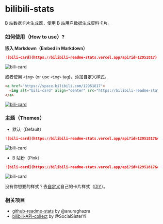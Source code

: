 # bilibili-stats

B 站数据卡片生成器，使用 B 站用户数据生成资料卡片。

### 如何使用（How to use）?

**嵌入 Markdown（Embed in Markdown）**

```md
![bili-card](https://bilibili-readme-stats.vercel.app/api?id=12951817)
```

![bili-card](https://bilibili-readme-stats.vercel.app/api?id=12951817)

或者使用 `<img>` (or use `<img>` tag)，添加自定义样式。

```md
<a href="https://space.bilibili.com/12951817">
  <img alt="bili-card" align="center" src="https://bilibili-readme-stats.vercel.app/api?id=12951817"></img>
</a>
```

<a href="https://space.bilibili.com/12951817">
  <img alt="bili-card" align="center" src="https://bilibili-readme-stats.vercel.app/api?id=12951817"></img>
</a>

### 主题（Themes）

- 默认（Default）

```md
![bili-card](https://bilibili-readme-stats.vercel.app/api?id=12951817&card=default)
```

![bili-card](https://bilibili-readme-stats.vercel.app/api?id=12951817&card=default)

- B 站粉（Pink）

```md
![bili-card](https://bilibili-readme-stats.vercel.app/api?id=12951817&card=pink)
```

![bili-card](https://bilibili-readme-stats.vercel.app/api?id=12951817&card=pink)

没有你想要的样式？去[自定义](https://github.com/kaichii/bilibili-stats/edit/main/src/cards.js)自己的卡片样式（[DIY](https://github.com/kaichii/bilibili-stats/edit/main/src/cards.js)）。

### 相关项目

- [github-readme-stats](https://github.com/anuraghazra/github-readme-stats) by @anuraghazra
- [bilibili-API-collect](https://github.com/SocialSisterYi/bilibili-API-collect) by @SocialSisterYi
